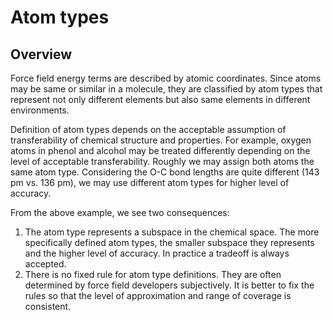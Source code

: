 # Atom types 

## Overview

Force field energy terms are described by atomic coordinates. Since atoms may be same or similar in a molecule, they are classified by atom types that represent not only different elements but also same elements in different environments. 

Definition of atom types depends on the acceptable assumption of transferability of chemical structure and properties. For example, oxygen atoms in phenol and alcohol may be treated differently depending on the level of acceptable transferability. Roughly we may assign both atoms the same atom type. Considering the O-C bond lengths are quite different (143 pm vs. 136 pm), we may use different atom types for higher level of accuracy. 

From the above example, we see two consequences: 
1. The atom type represents a subspace in the chemical space. The more specifically defined atom types, the smaller subspace they represents and the higher level of accuracy. In practice a tradeoff is always accepted.
2. There is no fixed rule for atom type definitions. They are often determined by force field developers subjectively. It is better to fix the rules so that the level of approximation and range of coverage is consistent.




[^1]: Hierarchical atom type definitions and extensible all-atom force fields
Jin, Zhao; Yang, Chunwei; Cao, Fenglei; Li, Feng; Jing, Zhifeng; Chen, Long; Shen, Zhe; Xin, Liang; Tong, Sijia; Sun, Huai.
J. Comput. Chem. 2016.